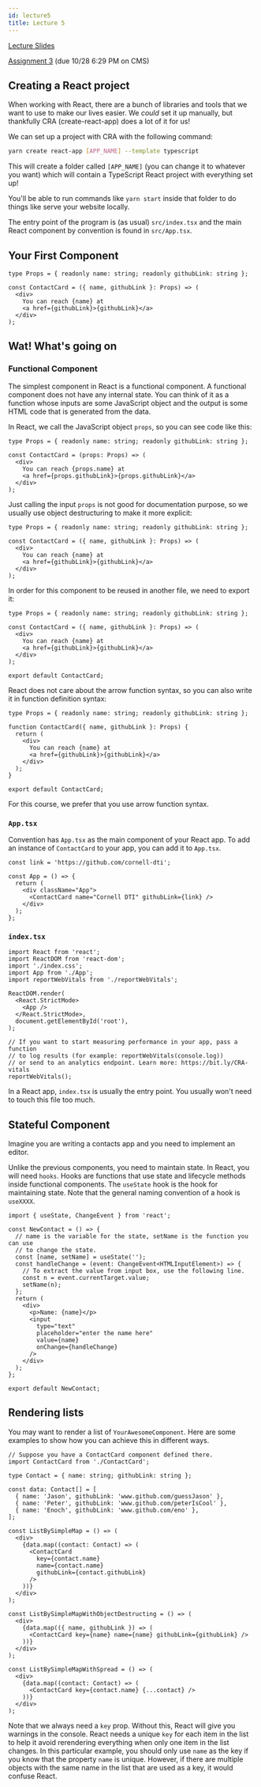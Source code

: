 ```yaml
---
id: lecture5
title: Lecture 5
---
```


[Lecture Slides](https://docs.google.com/presentation/d/1LKOlGi1fo_6BewlhKCMEH_rsUZyutd4mfRJeWsSq1Uc/edit?usp=sharing)

[Assignment 3](/docs/2021fa/assignment3) (due 10/28 6:29 PM on CMS)

## Creating a React project

When working with React, there are a bunch of libraries and tools that we want
to use to make our lives easier. We _could_ set it up manually, but thankfully
CRA (create-react-app) does a lot of it for us!

We can set up a project with CRA with the following command:

```bash
yarn create react-app [APP_NAME] --template typescript
```

This will create a folder called `[APP_NAME]` (you can change it to whatever you
want) which will contain a TypeScript React project with everything set up!

You'll be able to run commands like `yarn start` inside that folder to do things
like serve your website locally.

The entry point of the program is (as usual) `src/index.tsx` and the main React
component by convention is found in `src/App.tsx`.

## Your First Component

```tsx title="ContactCard.tsx"
type Props = { readonly name: string; readonly githubLink: string };

const ContactCard = ({ name, githubLink }: Props) => (
  <div>
    You can reach {name} at
    <a href={githubLink}>{githubLink}</a>
  </div>
);
```

## Wat! What's going on

### Functional Component

The simplest component in React is a functional component. A functional component
does not have any internal state. You can think of it as a function whose inputs
are some JavaScript object and the output is some HTML code that is generated
from the data.

In React, we call the JavaScript object `props`, so you can see code like this:

```tsx title="ContactCard.tsx"
type Props = { readonly name: string; readonly githubLink: string };

const ContactCard = (props: Props) => (
  <div>
    You can reach {props.name} at
    <a href={props.githubLink}>{props.githubLink}</a>
  </div>
);
```

Just calling the input `props` is not good for documentation purpose, so we
usually use object destructuring to make it more explicit:

```tsx title="ContactCard.tsx"
type Props = { readonly name: string; readonly githubLink: string };

const ContactCard = ({ name, githubLink }: Props) => (
  <div>
    You can reach {name} at
    <a href={githubLink}>{githubLink}</a>
  </div>
);
```

In order for this component to be reused in another file, we need to export it:

```tsx title="ContactCard.tsx"
type Props = { readonly name: string; readonly githubLink: string };

const ContactCard = ({ name, githubLink }: Props) => (
  <div>
    You can reach {name} at
    <a href={githubLink}>{githubLink}</a>
  </div>
);

export default ContactCard;
```

React does not care about the arrow function syntax, so you can also write
it in function definition syntax:

```tsx title="ContactCard.tsx"
type Props = { readonly name: string; readonly githubLink: string };

function ContactCard({ name, githubLink }: Props) {
  return (
    <div>
      You can reach {name} at
      <a href={githubLink}>{githubLink}</a>
    </div>
  );
}

export default ContactCard;
```

For this course, we prefer that you use arrow function syntax.

### `App.tsx`

Convention has `App.tsx` as the main component of your React app. To add an
instance of `ContactCard` to your app, you can add it to `App.tsx`.

```tsx title="App.tsx"
const link = 'https://github.com/cornell-dti';

const App = () => {
  return (
    <div className="App">
      <ContactCard name="Cornell DTI" githubLink={link} />
    </div>
  );
};
```

### `index.tsx`

```tsx title="index.tsx"
import React from 'react';
import ReactDOM from 'react-dom';
import './index.css';
import App from './App';
import reportWebVitals from './reportWebVitals';

ReactDOM.render(
  <React.StrictMode>
    <App />
  </React.StrictMode>,
  document.getElementById('root'),
);

// If you want to start measuring performance in your app, pass a function
// to log results (for example: reportWebVitals(console.log))
// or send to an analytics endpoint. Learn more: https://bit.ly/CRA-vitals
reportWebVitals();
```

In a React app, `index.tsx` is usually the entry point. You usually won't need
to touch this file too much.

## Stateful Component

Imagine you are writing a contacts app and you need to implement an editor.

Unlike the previous components, you need to maintain state. In React, you will
need `hooks`. Hooks are functions that use state and lifecycle methods inside
functional components. The `useState` hook is the hook for maintaining state.
Note that the general naming convention of a hook is `useXXXX`.

```tsx
import { useState, ChangeEvent } from 'react';

const NewContact = () => {
  // name is the variable for the state, setName is the function you can use
  // to change the state.
  const [name, setName] = useState('');
  const handleChange = (event: ChangeEvent<HTMLInputElement>) => {
    // To extract the value from input box, use the following line.
    const n = event.currentTarget.value;
    setName(n);
  };
  return (
    <div>
      <p>Name: {name}</p>
      <input
        type="text"
        placeholder="enter the name here"
        value={name}
        onChange={handleChange}
      />
    </div>
  );
};

export default NewContact;
```

## Rendering lists

You may want to render a list of `YourAwesomeComponent`. Here are some examples
to show how you can achieve this in different ways.

```tsx
// Suppose you have a ContactCard component defined there.
import ContactCard from './ContactCard';

type Contact = { name: string; githubLink: string };

const data: Contact[] = [
  { name: 'Jason', githubLink: 'www.github.com/guessJason' },
  { name: 'Peter', githubLink: 'www.github.com/peterIsCool' },
  { name: 'Enoch', githubLink: 'www.github.com/eno' },
];

const ListBySimpleMap = () => (
  <div>
    {data.map((contact: Contact) => (
      <ContactCard
        key={contact.name}
        name={contact.name}
        githubLink={contact.githubLink}
      />
    ))}
  </div>
);

const ListBySimpleMapWithObjectDestructing = () => (
  <div>
    {data.map(({ name, githubLink }) => (
      <ContactCard key={name} name={name} githubLink={githubLink} />
    ))}
  </div>
);

const ListBySimpleMapWithSpread = () => (
  <div>
    {data.map((contact: Contact) => (
      <ContactCard key={contact.name} {...contact} />
    ))}
  </div>
);
```

Note that we always need a `key` prop. Without this, React will give you
warnings in the console. React needs a unique `key` for each item in the list to
help it avoid rerendering everything when only one item in the list changes.
In this particular example, you should only use `name` as the key if you know
that the property `name` is unique. However, if there are multiple objects with
the same name in the list that are used as a key, it would confuse React.

